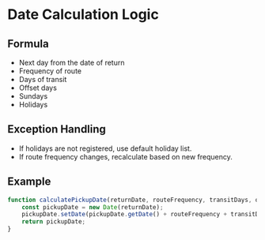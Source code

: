 # Date Calculation Logic

## Formula
- Next day from the date of return
- Frequency of route
- Days of transit
- Offset days
- Sundays
- Holidays

## Exception Handling
- If holidays are not registered, use default holiday list.
- If route frequency changes, recalculate based on new frequency.

## Example
```javascript
function calculatePickupDate(returnDate, routeFrequency, transitDays, offsetDays) {
    const pickupDate = new Date(returnDate);
    pickupDate.setDate(pickupDate.getDate() + routeFrequency + transitDays + offsetDays);
    return pickupDate;
}
```